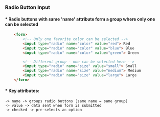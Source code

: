 ### Radio Button Input

#### * Radio buttons with same 'name' attribute form a group where only one can be selected
```html
    <form>
        <!-- Only one favorite color can be selected -->
        <input type="radio" name="color" value="red"> Red
        <input type="radio" name="color" value="blue"> Blue
        <input type="radio" name="color" value="green"> Green

        <!-- Different group - one can be selected here -->
        <input type="radio" name="size" value="small"> Small
        <input type="radio" name="size" value="medium"> Medium
        <input type="radio" name="size" value="large"> Large
    </form>
```

#### * Key attributes:
    -> name -> groups radio buttons (same name = same group)
    -> value -> data sent when form is submitted
    -> checked -> pre-selects an option 